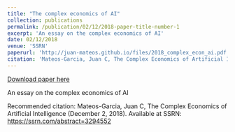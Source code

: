 ```yaml
---
title: "The complex economics of AI"
collection: publications
permalink: /publication/02/12/2018-paper-title-number-1
excerpt: 'An essay on the complex economics of AI'
date: 02/12/2018
venue: 'SSRN'
paperurl: 'http://juan-mateos.github.io/files/2018_complex_econ_ai.pdf'
citation: 'Mateos-Garcia, Juan C, The Complex Economics of Artificial Intelligence (December 2, 2018). Available at SSRN: https://ssrn.com/abstract=3294552'
---
```


<a href='http://juan-mateos.github.io/files/2018_complex_econ_ai.pdf'>Download paper here</a>

An essay on the complex economics of AI

Recommended citation: Mateos-Garcia, Juan C, The Complex Economics of Artificial Intelligence (December 2, 2018). Available at SSRN: https://ssrn.com/abstract=3294552